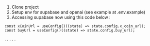 
1. Clone project
2. Setup env for supabase and openai (see example at .env.example)
3. Accessing supabase now using this code below : 

```
const xCoinUrl = useConfig()((state) => state.config.x_coin_url);
const buyUrl = useConfig()((state) => state.config.buy_url);
```

.
.
.
.
.
